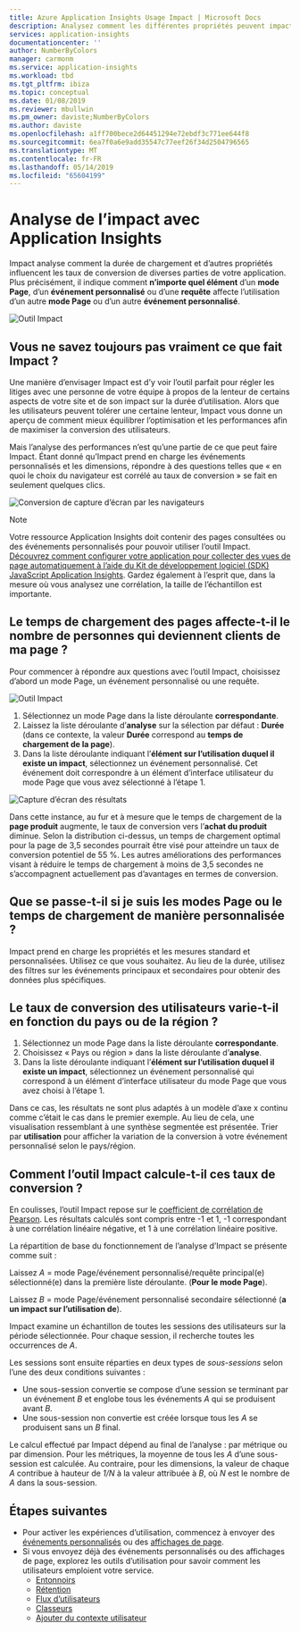 ```yaml
---
title: Azure Application Insights Usage Impact | Microsoft Docs
description: Analysez comment les différentes propriétés peuvent impacter les taux de conversion de certaines parties de vos applications.
services: application-insights
documentationcenter: ''
author: NumberByColors
manager: carmonm
ms.service: application-insights
ms.workload: tbd
ms.tgt_pltfrm: ibiza
ms.topic: conceptual
ms.date: 01/08/2019
ms.reviewer: mbullwin
ms.pm_owner: daviste;NumberByColors
ms.author: daviste
ms.openlocfilehash: a1ff700bece2d64451294e72ebdf3c771ee644f8
ms.sourcegitcommit: 6ea7f0a6e9add35547c77eef26f34d2504796565
ms.translationtype: MT
ms.contentlocale: fr-FR
ms.lasthandoff: 05/14/2019
ms.locfileid: "65604199"
---
```

# <a name="impact-analysis-with-application-insights"></a>Analyse de l’impact avec Application Insights

Impact analyse comment la durée de chargement et d’autres propriétés influencent les taux de conversion de diverses parties de votre application. Plus précisément, il indique comment **n’importe quel élément** d’un **mode Page**, d’un **événement personnalisé** ou d’une **requête** affecte l’utilisation d’un autre **mode Page** ou d’un autre **événement personnalisé**. 

![Outil Impact](./media/usage-impact/0001-impact.png)

## <a name="still-not-sure-what-impact-does"></a>Vous ne savez toujours pas vraiment ce que fait Impact ?

Une manière d’envisager Impact est d’y voir l’outil parfait pour régler les litiges avec une personne de votre équipe à propos de la lenteur de certains aspects de votre site et de son impact sur la durée d’utilisation. Alors que les utilisateurs peuvent tolérer une certaine lenteur, Impact vous donne un aperçu de comment mieux équilibrer l’optimisation et les performances afin de maximiser la conversion des utilisateurs.

Mais l’analyse des performances n’est qu’une partie de ce que peut faire Impact. Étant donné qu’Impact prend en charge les événements personnalisés et les dimensions, répondre à des questions telles que « en quoi le choix du navigateur est corrélé au taux de conversion » se fait en seulement quelques clics.

![Conversion de capture d’écran par les navigateurs](./media/usage-impact/0004-browsers.png)

> [!NOTE]
> Votre ressource Application Insights doit contenir des pages consultées ou des événements personnalisés pour pouvoir utiliser l’outil Impact. [Découvrez comment configurer votre application pour collecter des vues de page automatiquement à l’aide du Kit de développement logiciel (SDK) JavaScript Application Insights](../../azure-monitor/app/javascript.md). Gardez également à l’esprit que, dans la mesure où vous analysez une corrélation, la taille de l’échantillon est importante.
>
>

## <a name="is-page-load-time-impacting-how-many-people-convert-on-my-page"></a>Le temps de chargement des pages affecte-t-il le nombre de personnes qui deviennent clients de ma page ?

Pour commencer à répondre aux questions avec l’outil Impact, choisissez d’abord un mode Page, un événement personnalisé ou une requête.

![Outil Impact](./media/usage-impact/0002-dropdown.png)

1. Sélectionnez un mode Page dans la liste déroulante **correspondante**.
2. Laissez la liste déroulante d’**analyse** sur la sélection par défaut : **Durée** (dans ce contexte, la valeur **Durée** correspond au **temps de chargement de la page**).
3. Dans la liste déroulante indiquant l’**élément sur l’utilisation duquel il existe un impact**, sélectionnez un événement personnalisé. Cet événement doit correspondre à un élément d’interface utilisateur du mode Page que vous avez sélectionné à l’étape 1.

![Capture d’écran des résultats](./media/usage-impact/0003-results.png)

Dans cette instance, au fur et à mesure que le temps de chargement de la **page produit** augmente, le taux de conversion vers l’**achat du produit** diminue. Selon la distribution ci-dessus, un temps de chargement optimal pour la page de 3,5 secondes pourrait être visé pour atteindre un taux de conversion potentiel de 55 %. Les autres améliorations des performances visant à réduire le temps de chargement à moins de 3,5 secondes ne s’accompagnent actuellement pas d’avantages en termes de conversion.

## <a name="what-if-im-tracking-page-views-or-load-times-in-custom-ways"></a>Que se passe-t-il si je suis les modes Page ou le temps de chargement de manière personnalisée ?

Impact prend en charge les propriétés et les mesures standard et personnalisées. Utilisez ce que vous souhaitez. Au lieu de la durée, utilisez des filtres sur les événements principaux et secondaires pour obtenir des données plus spécifiques.

## <a name="do-users-from-different-countries-or-regions-convert-at-different-rates"></a>Le taux de conversion des utilisateurs varie-t-il en fonction du pays ou de la région ?

1. Sélectionnez un mode Page dans la liste déroulante **correspondante**.
2. Choisissez « Pays ou région » dans la liste déroulante d’**analyse**.
3. Dans la liste déroulante indiquant l’**élément sur l’utilisation duquel il existe un impact**, sélectionnez un événement personnalisé qui correspond à un élément d’interface utilisateur du mode Page que vous avez choisi à l’étape 1.

Dans ce cas, les résultats ne sont plus adaptés à un modèle d’axe x continu comme c’était le cas dans le premier exemple. Au lieu de cela, une visualisation ressemblant à une synthèse segmentée est présentée. Trier par **utilisation** pour afficher la variation de la conversion à votre événement personnalisé selon le pays/région.


## <a name="how-does-the-impact-tool-calculate-these-conversion-rates"></a>Comment l’outil Impact calcule-t-il ces taux de conversion ?

En coulisses, l’outil Impact repose sur le [coefficient de corrélation de Pearson](https://en.wikipedia.org/wiki/Pearson_correlation_coefficient). Les résultats calculés sont compris entre -1 et 1, -1 correspondant à une corrélation linéaire négative, et 1 à une corrélation linéaire positive.

La répartition de base du fonctionnement de l’analyse d’Impact se présente comme suit :

Laissez _A_ = mode Page/événement personnalisé/requête principal(e) sélectionné(e) dans la première liste déroulante. (**Pour le mode Page**).

Laissez _B_ = mode Page/événement personnalisé secondaire sélectionné (**a un impact sur l’utilisation de**).

Impact examine un échantillon de toutes les sessions des utilisateurs sur la période sélectionnée. Pour chaque session, il recherche toutes les occurrences de _A_.

Les sessions sont ensuite réparties en deux types de _sous-sessions_ selon l’une des deux conditions suivantes :

- Une sous-session convertie se compose d’une session se terminant par un événement _B_ et englobe tous les événements _A_ qui se produisent avant _B_.
- Une sous-session non convertie est créée lorsque tous les _A_ se produisent sans un _B_ final.

Le calcul effectué par Impact dépend au final de l’analyse : par métrique ou par dimension. Pour les métriques, la moyenne de tous les _A_ d’une sous-session est calculée. Au contraire, pour les dimensions, la valeur de chaque _A_ contribue à hauteur de _1/N_ à la valeur attribuée à _B_, où _N_ est le nombre de _A_ dans la sous-session.

## <a name="next-steps"></a>Étapes suivantes

- Pour activer les expériences d’utilisation, commencez à envoyer des [événements personnalisés](https://docs.microsoft.com/azure/application-insights/app-insights-api-custom-events-metrics#trackevent) ou des [affichages de page](https://docs.microsoft.com/azure/application-insights/app-insights-api-custom-events-metrics#page-views).
- Si vous envoyez déjà des événements personnalisés ou des affichages de page, explorez les outils d’utilisation pour savoir comment les utilisateurs emploient votre service.
    - [Entonnoirs](usage-funnels.md)
    - [Rétention](usage-retention.md)
    - [Flux d’utilisateurs](usage-flows.md)
    - [Classeurs](../../azure-monitor/app/usage-workbooks.md)
    - [Ajouter du contexte utilisateur](usage-send-user-context.md)